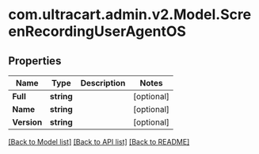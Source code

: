 # com.ultracart.admin.v2.Model.ScreenRecordingUserAgentOS
## Properties

Name | Type | Description | Notes
------------ | ------------- | ------------- | -------------
**Full** | **string** |  | [optional] 
**Name** | **string** |  | [optional] 
**Version** | **string** |  | [optional] 


[[Back to Model list]](../README.md#documentation-for-models) [[Back to API list]](../README.md#documentation-for-api-endpoints) [[Back to README]](../README.md)


